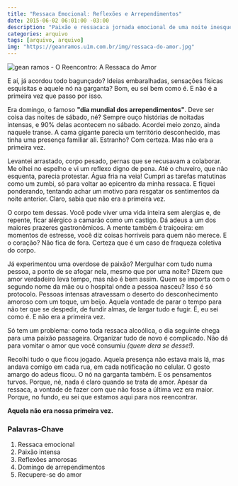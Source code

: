 ```yaml
---
title: "Ressaca Emocional: Reflexões e Arrependimentos"
date: 2015-06-02 06:01:00 -03:00
description: "Paixão e ressaca:a jornada emocional de uma noite inesquecível."
categories: arquivo
tags: [arquivo, arquivo]
img: "https://geanramos.u1m.com.br/img/ressaca-do-amor.jpg"
---
```


![gean ramos - O Reencontro: A Ressaca do Amor](https://geanramos.u1m.com.br/img/ressaca-do-amor.jpg)

E aí, já acordou todo bagunçado? Ideias embaralhadas, sensações físicas esquisitas e aquele nó na garganta? Bom, eu sei bem como é. E não é a primeira vez que passo por isso.

Era domingo, o famoso **"dia mundial dos arrependimentos"**. Deve ser coisa das noites de sábado, né? Sempre ouço histórias de noitadas intensas, e 90% delas acontecem no sábado. Acordei meio zonzo, ainda naquele transe. A cama gigante parecia um território desconhecido, mas tinha uma presença familiar ali. Estranho? Com certeza. Mas não era a primeira vez.

Levantei arrastado, corpo pesado, pernas que se recusavam a colaborar. Me olhei no espelho e vi um reflexo digno de pena. Até o chuveiro, que não esquenta, parecia protestar. Água fria na veia! Cumpri as tarefas matutinas como um zumbi, só para voltar ao epicentro da minha ressaca. E fiquei ponderando, tentando achar um motivo para resgatar os sentimentos da noite anterior. Claro, sabia que não era a primeira vez.

O corpo tem dessas. Você pode viver uma vida inteira sem alergias e, de repente, ficar alérgico a camarão como um castigo. Dá adeus a um dos maiores prazeres gastronômicos. A mente também é traiçoeira: em momentos de estresse, você diz coisas horríveis para quem não merece. E o coração? Não fica de fora. Certeza que é um caso de fraqueza coletiva do corpo.

Já experimentou uma overdose de paixão? Mergulhar com tudo numa pessoa, a ponto de se afogar nela, mesmo que por uma noite? Dizem que amor verdadeiro leva tempo, mas não é bem assim. Quem se importa com o segundo nome da mãe ou o hospital onde a pessoa nasceu? Isso é só protocolo. Pessoas intensas atravessam o deserto do desconhecimento amoroso com um toque, um beijo. Aquela vontade de parar o tempo para não ter que se despedir, de fundir almas, de largar tudo e fugir. É, eu sei como é. E não era a primeira vez.

Só tem um problema: como toda ressaca alcoólica, o dia seguinte chega para uma paixão passageira. Organizar tudo de novo é complicado. Não dá para vomitar o amor que você consumiu *(quem dera se desse!)*.

Recolhi tudo o que ficou jogado. Aquela presença não estava mais lá, mas andava comigo em cada rua, em cada notificação no celular. O gosto amargo do adeus ficou. O nó na garganta também. E os pensamentos turvos. Porque, né, nada é claro quando se trata de amor. Apesar da ressaca, a vontade de fazer com que não fosse a última vez era maior. Porque, no fundo, eu sei que estamos aqui para nos reencontrar.

**Aquela não era nossa primeira vez.**

### Palavras-Chave
1. Ressaca emocional
2. Paixão intensa
3. Reflexões amorosas
4. Domingo de arrependimentos
5. Recupere-se do amor